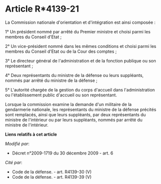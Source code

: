 # Article R*4139-21

La Commission nationale d'orientation et d'intégration est ainsi composée : 

1° Un président nommé par arrêté du Premier ministre et choisi parmi les membres du Conseil d'Etat ; 

2° Un vice-président nommé dans les mêmes conditions et choisi parmi les membres du Conseil d'Etat ou de la Cour des
comptes ; 

3° Le directeur général de l'administration et de la fonction publique ou son représentant ; 

4° Deux représentants du ministre de la défense ou leurs suppléants, nommés par arrêté du ministre de la défense ; 

5° L'autorité chargée de la gestion du corps d'accueil dans l'administration ou l'établissement public d'accueil ou son
représentant.

Lorsque la commission examine la demande d'un militaire de la gendarmerie nationale, les représentants du ministre de la
défense précités sont remplacés, ainsi que leurs suppléants, par deux représentants du ministre de l'intérieur ou par leurs
suppléants, nommés par arrêté du ministre de l'intérieur.

**Liens relatifs à cet article**

_Modifié par_:

  - Décret n°2009-1719 du 30 décembre 2009 - art. 6

_Cité par_:

  - Code de la défense. - art. R4139-30 (V)
  - Code de la défense. - art. R4139-39 (V)
